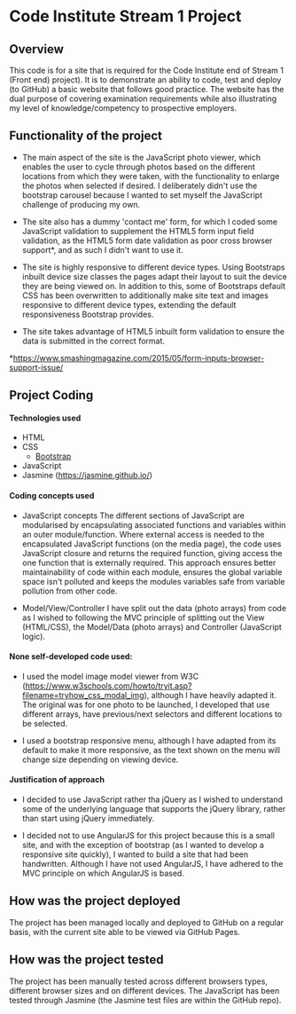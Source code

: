 # Code Institute Stream 1 Project

## Overview
This code is for a site that is required for the Code Institute end of Stream 1 (Front end) project). It is to demonstrate an ability to code, test and deploy (to GitHub) a basic website that follows good practice. The website has the dual purpose of covering examination requirements while also illustrating my level of knowledge/competency to prospective employers.


## Functionality of the project
 - The main aspect of the site is the JavaScript photo viewer, which enables the user to cycle through photos based on the different locations from which they were taken, with the functionality to enlarge the photos when selected if desired. I deliberately didn't use the bootstrap carousel because I wanted to set myself the JavaScript challenge of producing my own.

- The site also has a dummy 'contact me' form, for which I coded some JavaScript validation to supplement the HTML5 form input field validation, as the HTML5 form date validation as poor cross browser support*, and as such I didn't want to use it.

- The site is highly responsive to different device types. Using Bootstraps inbuilt device size classes the pages adapt their layout to suit the device they are being viewed on. In addition to this, some of Bootstraps default CSS has been overwritten to additionally make site text and images responsive to different device types, extending the default responsiveness Bootstrap provides.

- The site takes advantage of HTML5 inbuilt form validation to ensure the data is submitted in the correct format.

*https://www.smashingmagazine.com/2015/05/form-inputs-browser-support-issue/


## Project Coding
#### Technologies used
- HTML
- CSS
	- [Bootstrap](http://getbootstrap.com/)
- JavaScript 
- Jasmine (https://jasmine.github.io/)

#### Coding concepts used
- JavaScript concepts
The different sections of JavaScript are modularised by encapsulating associated functions and variables within an outer module/function. Where external access is needed to the encapsulated JavaScript functions (on the media page), the code uses JavaScript closure and returns the required function, giving access the one function that is externally required. This approach ensures better maintainability of code within each module, ensures the global variable space isn't polluted and keeps the modules variables safe from variable pollution from other code.

- Model/View/Controller
I have split out the data (photo arrays) from code as I wished to following the MVC principle of splitting out the View (HTML/CSS), the Model/Data (photo arrays) and Controller (JavaScript logic).

#### None self-developed code used:
- I used the model image model viewer from W3C (https://www.w3schools.com/howto/tryit.asp?filename=tryhow_css_modal_img), although I have heavily adapted it. The original was for one photo to be launched, I developed that use different arrays, have previous/next selectors and different locations to be selected.

- I used a bootstrap responsive menu, although I have adapted from its default to make it more responsive, as the text shown on the menu will change size depending on viewing device.


#### Justification of approach
- I decided to use JavaScript rather tha jQuery as I wished to understand some of the underlying language that supports the jQuery library, rather than start using jQuery immediately.

- I decided not to use AngularJS for this project because this is a small site, and with the exception of bootstrap (as I wanted to develop a responsive site quickly), I wanted to build a site that had been handwritten. Although I have not used AngularJS, I have adhered to the MVC principle on which AngularJS is based.

## How was the project deployed
The project has been managed locally and deployed to GitHub on a regular basis, with the current site able to be viewed via GitHub Pages.

## How was the project tested
The project has been manually tested across different browsers types, different browser sizes and on different devices. The JavaScript has been tested through Jasmine (the Jasmine test files are within the GitHub repo).
